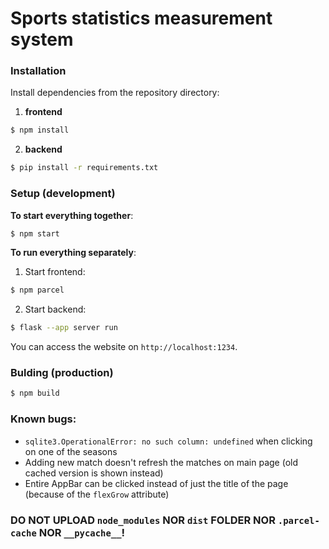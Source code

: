 # Sports statistics measurement system

### Installation
Install dependencies from the repository directory:
1. **frontend**
```bash
$ npm install
```
2. **backend**
```bash
$ pip install -r requirements.txt
```

### Setup (development)
**To start everything together**:
```bash
$ npm start
```
**To run everything separately**:
1. Start frontend:
```bash
$ npm parcel
```
2. Start backend:
```bash
$ flask --app server run
```

You can access the website on `http://localhost:1234`.

### Bulding (production)
```bash
$ npm build
```

### Known bugs:
* `sqlite3.OperationalError: no such column: undefined` when clicking on one of the seasons
* Adding new match doesn't refresh the matches on main page (old cached version is shown instead)
* Entire AppBar can be clicked instead of just the title of the page (because of the `flexGrow` attribute)

### DO NOT UPLOAD `node_modules` NOR `dist` FOLDER NOR `.parcel-cache` NOR `__pycache__`!
